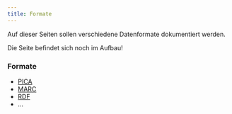 ```yaml
---
title: Formate
---
```


Auf dieser Seiten sollen verschiedene Datenformate dokumentiert werden.

<div class="alert alert-warning" role="alert">
  Die Seite befindet sich noch im Aufbau!
</div>


### Formate

* [PICA](pica)
* [MARC](marc)
* [RDF](rdf)
* ...
